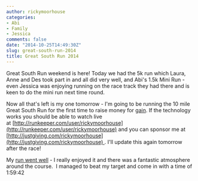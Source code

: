 ```yaml
---
author: rickymoorhouse
categories:
- Abi
- Family
- Jessica
comments: false
date: "2014-10-25T14:49:30Z"
slug: great-south-run-2014
title: Great South Run 2014
---
```


Great South Run weekend is here! Today we had the 5k run which Laura, Anne and Des took part in and all did very well, and Abi's 1.5k Mini Run - even Jessica was enjoying running on the race track they had there and is keen to do the mini run next time round.

Now all that's left is my one tomorrow - I'm going to be running the 10 mile Great South Run for the first time to raise money for [gain](http://gaincharity.org.uk). If the technology works you should be able to watch live at [http://runkeeper.com/user/rickymoorhouse](http://runkeeper.com/user/rickymoorhouse) and you can sponsor me at [http://justgiving.com/rickymoorhouse](http://justgiving.com/rickymoorhouse) . I'll update this again tomorrow after the race!

My [run went well](http://runkeeper.com/user/rickymoorhouse/activity/459721734) - I really enjoyed it and there was a fantastic atmosphere around the course.  I managed to beat my target and come in with a time of 1:59:42
